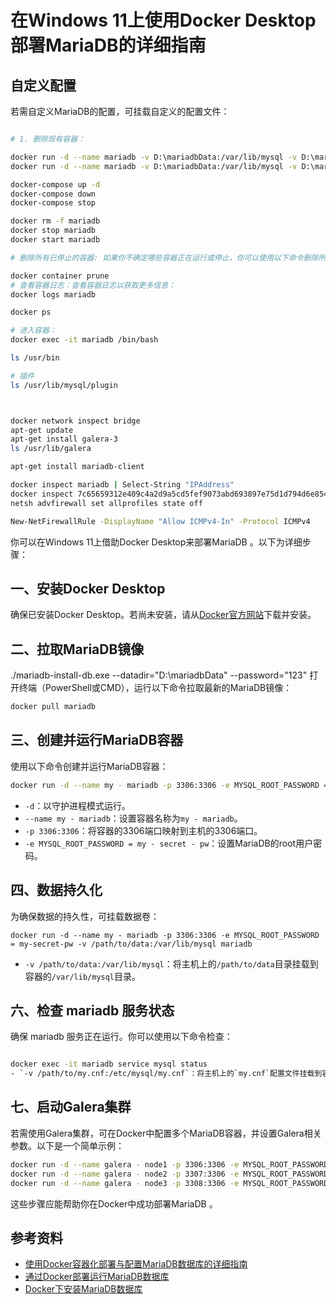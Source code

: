 # 在Windows 11上使用Docker Desktop部署MariaDB的详细指南

## 自定义配置

若需自定义MariaDB的配置，可挂载自定义的配置文件：

```bash

# 1. 删除现有容器：

docker run -d --name mariadb -v D:\mariadbData:/var/lib/mysql -v D:\mariadbData\my.ini:/etc/mysql/my.cnf -p 3306:3306 mariadb
docker run -d --name mariadb -v D:\mariadbData:/var/lib/mysql -v D:\mariadbData\my.ini:/etc/mysql/my.cnf -p 99:3306 mariadb

docker-compose up -d
docker-compose down
docker-compose stop

docker rm -f mariadb
docker stop mariadb
docker start mariadb

# 删除所有已停止的容器: 如果你不确定哪些容器正在运行或停止，你可以使用以下命令删除所有已停止的容器：

docker container prune
# 查看容器日志：查看容器日志以获取更多信息：
docker logs mariadb

docker ps

# 进入容器：
docker exec -it mariadb /bin/bash

ls /usr/bin

# 插件
ls /usr/lib/mysql/plugin



docker network inspect bridge
apt-get update
apt-get install galera-3
ls /usr/lib/galera

apt-get install mariadb-client

docker inspect mariadb | Select-String "IPAddress"
docker inspect 7c65659312e409c4a2d9a5cd5fef9073abd693897e75d1d794d6e8546efc6fd5 | Select-String -Pattern "IPAddress"
netsh advfirewall set allprofiles state off

New-NetFirewallRule -DisplayName "Allow ICMPv4-In" -Protocol ICMPv4

```

你可以在Windows 11上借助Docker Desktop来部署MariaDB 。以下为详细步骤：

## 一、安装Docker Desktop

确保已安装Docker Desktop。若尚未安装，请从[Docker官方网站](https://www.docker.com/products/docker-desktop/)下载并安装。

## 二、拉取MariaDB镜像

./mariadb-install-db.exe --datadir="D:\mariadbData" --password="123"
打开终端（PowerShell或CMD），运行以下命令拉取最新的MariaDB镜像：

```bash
docker pull mariadb
```

## 三、创建并运行MariaDB容器

使用以下命令创建并运行MariaDB容器：

```bash
docker run -d --name my - mariadb -p 3306:3306 -e MYSQL_ROOT_PASSWORD = my - secret - pw mariadb
```

- `-d`：以守护进程模式运行。
- `--name my - mariadb`：设置容器名称为`my - mariadb`。
- `-p 3306:3306`：将容器的3306端口映射到主机的3306端口。
- `-e MYSQL_ROOT_PASSWORD = my - secret - pw`：设置MariaDB的root用户密码。

## 四、数据持久化

为确保数据的持久性，可挂载数据卷：

```bash[[]]
docker run -d --name my - mariadb -p 3306:3306 -e MYSQL_ROOT_PASSWORD = my-secret-pw -v /path/to/data:/var/lib/mysql mariadb
```

- `-v /path/to/data:/var/lib/mysql`：将主机上的`/path/to/data`目录挂载到容器的`/var/lib/mysql`目录。

## 六、检查 mariadb 服务状态

确保 mariadb 服务正在运行。你可以使用以下命令检查：

```bash

docker exec -it mariadb service mysql status
- `-v /path/to/my.cnf:/etc/mysql/my.cnf`：将主机上的`my.cnf`配置文件挂载到容器的`/etc/mysql/my.cnf`位置。
```

## 七、启动Galera集群

若需使用Galera集群，可在Docker中配置多个MariaDB容器，并设置Galera相关参数。以下是一个简单示例：

```bash
docker run -d --name galera - node1 -p 3306:3306 -e MYSQL_ROOT_PASSWORD = my - secret - pw -e WSREP_CLUSTER_ADDRESS = "gcomm://node1_ip,node2_ip,node3_ip" mariadb
docker run -d --name galera - node2 -p 3307:3306 -e MYSQL_ROOT_PASSWORD = my - secret - pw -e WSREP_CLUSTER_ADDRESS = "gcomm://node1_ip,node2_ip,node3_ip" mariadb
docker run -d --name galera - node3 -p 3308:3306 -e MYSQL_ROOT_PASSWORD = my - secret - pw -e WSREP_CLUSTER_ADDRESS = "gcomm://node1_ip,node2_ip,node3_ip" mariadb
```

这些步骤应能帮助你在Docker中成功部署MariaDB 。

## 参考资料

- [使用Docker容器化部署与配置MariaDB数据库的详细指南](https://www.oryoy.com/news/shi-yong-docker-rong-qi-hua-bu-shu-yu-pei-zhi-mariadb-shu-yu-pei-zhi-mariadb-shu-ju-ku-de-xiang-xi-zhi-nan.html)
- [通过Docker部署运行MariaDB数据库](https://www.wbolt.com/mariadb-docker.html)
- [Docker下安装MariaDB数据库](https://www.oryoy.com/news/yi-zhao-zhang-wo-mariadb-zhi-jie-an-zhuang-yu-docker-bu-shu-quan-gong-lve.html)
